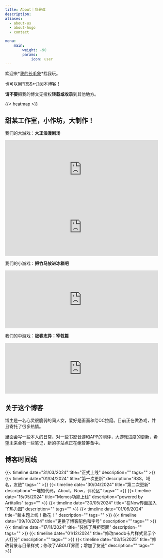 ```yaml
---
title: About｜我是谁
description: 
aliases:
  - about-us
  - about-hugo
  - contact

menu:
    main: 
        weight: -90
        params:
            icon: user
---
```

欢迎来*[我的长毛象](https://bgme.bid/@HennZaiTennshou)*找我玩。

也可以用*[RSS](/index.xml)*订阅本博客！

**请不要**把我的博文无授权**转载或收录**到其他地方。

{{< heatmap >}}



## 甜某工作室，小作坊，大制作！

我们的大游戏：**大正浪漫剧场**
<iframe src="https://store.steampowered.com/widget/3444580/?t=%E8%BF%99%E6%98%AF%E5%8F%91%E7%94%9F%E5%9C%A8%E6%9F%90%E4%B8%AA%E5%A4%A7%E6%AD%A3%E5%B9%B4%E9%97%B4%E6%B7%B1%E5%86%AC%E7%9A%84%EF%BC%8C%E9%AD%94%E6%B3%95%E3%80%81%E7%88%B1%E4%B8%8E%E8%A1%80%E7%BC%98%E4%BA%A4%E7%BB%87%E8%80%8C%E6%88%90%E7%9A%84%E6%80%AA%E5%A5%87%E8%B0%AD%E3%80%82%0A%E6%88%91%E8%B4%9F%E8%B4%A3%E7%BE%8E%E6%9C%AF%EF%BC%8C%E5%B0%8F%E6%9F%90%E8%B4%9F%E8%B4%A3%E5%89%A7%E6%9C%AC%EF%BC%8C%E8%9B%8B%E5%8D%B7%E8%B4%9F%E8%B4%A3%E7%A8%8B%E5%BA%8F%E7%9A%84%E5%A4%A7%E6%B8%B8%E6%88%8F%EF%BC%8C%E6%98%8E%E5%B9%B4%E5%8D%B3%E5%B0%86%E5%A0%82%E5%A0%82%E4%B8%8A%E7%BA%BF%EF%BC%81%E8%AF%95%E7%8E%A9%E7%89%88%E5%B7%B2%E7%BB%8F%E8%83%BD%E7%8E%A9%E4%BA%86%EF%BC%8C%E4%BD%86%E6%98%AF%E5%85%AD%E6%9C%88%E4%BB%BD%E8%BF%98%E4%BC%9A%E6%8E%A8%E5%87%BA%E8%AF%95%E7%8E%A9%E7%89%882.0%EF%BC%8C%E4%B8%8D%E7%AE%A1%E7%8E%A9%E4%B8%8D%E7%8E%A9%EF%BC%8C%E8%B5%B0%E8%BF%87%E8%B7%AF%E8%BF%87%E7%82%B9%E4%B8%AA%E5%BF%83%E6%84%BF%E5%8D%95%E5%90%A7%EF%BC%81" frameborder="0" width="100%" height="190"></iframe>
<iframe src="https://store.steampowered.com/widget/3444590/?t=%E8%AF%B7%E6%B3%A8%E6%84%8F%EF%BC%8C%E6%9C%AC%E6%B8%B8%E6%88%8F%E5%86%85%E5%90%AB%E4%B8%80%E4%BA%9B%E4%B8%80%E4%BA%9B%E4%BA%BA%E7%9C%8B%E9%81%BF%E9%9B%B7%E4%B8%80%E4%BA%9B%E4%BA%BA%E7%9C%8B%E8%8F%9C%E5%8D%95%E7%9A%84%E5%86%85%E5%AE%B9%EF%BC%9A%E4%B9%B1%E4%BC%A6%EF%BC%8C%E7%8C%8E%E5%A5%87%EF%BC%8C%E4%BA%BA%E5%A4%96%EF%BC%8C%E8%A1%80%E8%85%A5%E6%9A%B4%E5%8A%9B%E6%AD%BB%E4%BA%A1%EF%BC%8C%E7%BE%8E%E6%94%BB%E5%B8%85%E5%8F%97%EF%BC%8CPUA%EF%BC%8C%E4%B8%9C%E4%BA%9A%E5%AE%B6%E5%BA%AD%E7%AD%89%E5%86%85%E5%AE%B9%E3%80%82%E8%AF%B7%E8%B0%A8%E6%85%8E%E8%BF%9B%E5%85%A5%EF%BC%81" frameborder="0" width="100%" height="190"></iframe>

我们的小游戏：**把竹马放进冰箱吧**
<iframe src="https://itch.io/embed/3698566" width="100%" height="190" frameborder="0"><a href="https://sweetsomestudio.itch.io/to-put-your-childhood-sweetheart-into-a-refrigerator">[Extended] To Put Your Childhood Sweetheart Into A Refrigerator by SweetSome Studio</a></iframe>

我们的中游戏：**陇春志异：宰牲篇**
<iframe width="100%" height="167" frameborder="0" src="https://itch.io/embed/3794196"><a href="https://sweetsomestudio.itch.io/strange-tales-from-longchun-sacrifice">Strange Tales from Longchun: Sacrifice《陇春志异：宰牲篇》 by SweetSome Studio</a></iframe>

## 关于这个博客
博主是一名心灵很脆弱的同人女，爱好是画画和给OC拉磨。目前正在做游戏，并且寄托了很多热情。

里面会写一些本人的日常，对一些书影音游和APP的测评，大游戏进度的更新，希望未来会有一些笔记，新的子站点正在绝赞筹备中。


## 博客时间线

 {{< timeline date="31/03/2024" title="正式上线" description="" tags=""  >}}
 {{< timeline date="01/04/2024" title="第一次更新" description="RSS，域名，友链" tags=""  >}}
 {{< timeline date="30/04/2024" title="第二次更新" description="一堆短代码，About，Now，评论区" tags=""  >}}
 {{< timeline date="15/05/2024" title="Memos功能上线" description="powered by Artitalks" tags=""  >}}
 {{< timeline date="30/05/2024" title="在Now界面加入了热力图" description="" tags=""  >}}
 {{< timeline date="01/06/2024" title="新主题上线！撒花！" description="" tags=""  >}}
 {{< timeline date="09/10/2024" title="更换了博客配色和字号" description="" tags=""  >}}
 {{< timeline date="17/11/2024" title="装修了展柜页面" description="" tags=""  >}}
 {{< timeline date="01/12/2024" title="修改neodb卡片样式显示个人打分" description="" tags=""  >}}
 {{< timeline date="03/15/2025" title="修改背景与目录样式；修改了ABOUT界面；增加了友链" description="" tags=""  >}}